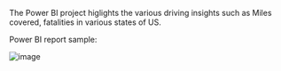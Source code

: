 
The Power BI project higlights the various driving insights such as Miles covered, fatalities in various states of US.


Power BI report sample:


![image](https://user-images.githubusercontent.com/63587657/129292842-f9df9711-38e4-45ad-89de-b95f709d2bd8.png)


